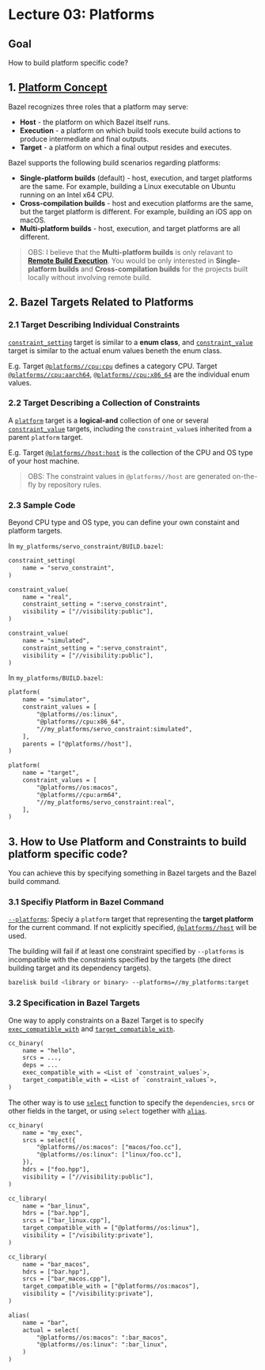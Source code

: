# Lecture 03: Platforms

## Goal

How to build platform specific code?

## 1. [Platform Concept](https://bazel.build/extending/platforms)

Bazel recognizes three roles that a platform may serve:

* **Host** - the platform on which Bazel itself runs.
* **Execution** - a platform on which build tools execute build actions to produce intermediate and final outputs.
* **Target** - a platform on which a final output resides and executes.

Bazel supports the following build scenarios regarding platforms:

* **Single-platform builds** (default) - host, execution, and target platforms are the same. For example, building a Linux executable on Ubuntu running on an Intel x64 CPU.
* **Cross-compilation builds** - host and execution platforms are the same, but the target platform is different. For example, building an iOS app on macOS.
* **Multi-platform builds** - host, execution, and target platforms are all different.

> OBS: I believe that the **Multi-platform builds** is only relavant to [**Remote Build Execution**](https://bazel.build/remote/rules). You would be only interested in **Single-platform builds** and **Cross-compilation builds** for the projects built locally without involving remote build.

## 2. Bazel Targets Related to Platforms

### 2.1 Target Describing Individual Constraints

[`constraint_setting`](https://bazel.build/reference/be/platforms-and-toolchains#constraint_setting) target is similar to a **enum class**, and [`constraint_value`](https://bazel.build/reference/be/platforms-and-toolchains#constraint_value) target is similar to the actual enum values beneth the enum class.

E.g. Target [`@platforms//cpu:cpu`](https://github.com/bazelbuild/platforms/blob/main/cpu/BUILD#L14) defines a category CPU. Target [`@platforms//cpu:aarch64`](https://github.com/bazelbuild/platforms/blob/main/cpu/BUILD#L57), [`@platforms//cpu:x86_64`](https://github.com/bazelbuild/platforms/blob/main/cpu/BUILD#L162) are the individual enum values.

### 2.2 Target Describing a Collection of Constraints

A [`platform`](https://bazel.build/reference/be/platforms-and-toolchains#platform) target is a **logical-and** collection of one or several [`constraint_value`](https://bazel.build/reference/be/platforms-and-toolchains#constraint_value) targets, including the `constraint_value`s inherited from a parent `platform` target.

E.g. Target [`@platforms//host:host`](https://github.com/bazelbuild/platforms/blob/main/host/BUILD) is the collection of the CPU and OS type of your host machine.

> OBS: The constraint values in `@platforms//host` are generated on-the-fly by repository rules.

### 2.3 Sample Code

Beyond CPU type and OS type, you can define your own constaint and platform targets.

In `my_platforms/servo_constraint/BUILD.bazel`:

```txt
constraint_setting(
    name = "servo_constraint",
)

constraint_value(
    name = "real",
    constraint_setting = ":servo_constraint",
    visibility = ["//visibility:public"],
)

constraint_value(
    name = "simulated",
    constraint_setting = ":servo_constraint",
    visibility = ["//visibility:public"],
)
```

In `my_platforms/BUILD.bazel`:

```txt
platform(
    name = "simulator",
    constraint_values = [
        "@platforms//os:linux",
        "@platforms//cpu:x86_64",
        "//my_platforms/servo_constraint:simulated",
    ],
    parents = ["@platforms//host"],
)

platform(
    name = "target",
    constraint_values = [
        "@platforms//os:macos",
        "@platforms//cpu:arm64",
        "//my_platforms/servo_constraint:real",
    ],
)
```

## 3. How to Use Platform and Constraints to build platform specific code?

You can achieve this by specifying something in Bazel targets and the Bazel build command.

### 3.1 Specifiy Platform in Bazel Command

[`--platforms`](https://bazel.build/reference/command-line-reference#flag--platforms): Speciy a `platform` target that representing the **target platform** for the current command. If not explicitly specified, [`@platforms//host`](https://github.com/bazelbuild/platforms/blob/main/host/BUILD) will be used.

The building will fail if at least one constraint specified by `--platforms` is incompatible with the constraints specified by the targets (the direct building target and its dependency targets).

```sh
bazelisk build <library or binary> --platforms=//my_platforms:target
```

### 3.2 Specification in Bazel Targets

One way to apply constraints on a Bazel Target is to specify
[`exec_compatible_with`](https://bazel.build/reference/be/common-definitions#common.exec_compatible_with) and [`target_compatible_with`](https://bazel.build/reference/be/common-definitions#common.target_compatible_with).

```txt
cc_binary(
    name = "hello",
    srcs = ...,
    deps = ...
    exec_compatible_with = <List of `constraint_values`>,
    target_compatible_with = <List of `constraint_values`>,
)
```

The other way is to use [`select`](https://bazel.build/reference/be/functions#select) function to specify the `dependencies`, `srcs` or other fields in the target, or using `select` together with [`alias`](https://bazel.build/reference/be/general#alias).

```txt
cc_binary(
    name = "my_exec",
    srcs = select({
        "@platforms//os:macos": ["macos/foo.cc"],
        "@platforms//os:linux": ["linux/foo.cc"],
    }),
    hdrs = ["foo.hpp"],
    visibility = ["//visibility:public"],
)

cc_library(
    name = "bar_linux",
    hdrs = ["bar.hpp"],
    srcs = ["bar_linux.cpp"],
    target_compatible_with = ["@platforms//os:linux"],
    visibility = ["/visibility:private"],
)

cc_library(
    name = "bar_macos",
    hdrs = ["bar.hpp"],
    srcs = ["bar_macos.cpp"],
    target_compatible_with = ["@platforms//os:macos"],
    visibility = ["/visibility:private"],
)

alias(
    name = "bar",
    actual = select(
        "@platforms//os:macos": ":bar_macos",
        "@platforms//os:linux": ":bar_linux",
    )
)
```
